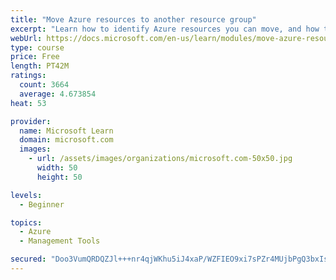 ```yaml
---
title: "Move Azure resources to another resource group"
excerpt: "Learn how to identify Azure resources you can move, and how to move them to a new resource group."
webUrl: https://docs.microsoft.com/en-us/learn/modules/move-azure-resources-another-resource-group/
type: course
price: Free
length: PT42M
ratings:
  count: 3664
  average: 4.673854
heat: 53

provider:
  name: Microsoft Learn
  domain: microsoft.com
  images:
    - url: /assets/images/organizations/microsoft.com-50x50.jpg
      width: 50
      height: 50

levels:
  - Beginner

topics:
  - Azure
  - Management Tools

secured: "Doo3VumQRDQZJl+++nr4qjWKhu5iJ4xaP/WZFIEO9xi7sPZr4MUjbPgQ3bxIs7cJvoRuNRHMhPkGN5ex2+BgiFFdt80J4lt+UzApH6S3hFtxoHhBpDgQkn2JQDKD+DWAokKWzNX515NxObz1uQukVWamAElbh1zNiZd1WZHhEFGGAne2hKQdy9UD6tcgWhYuNiNiLQshy59cE8gnsRU01x++P4sp374c74SgdXjAMtDvfr4y9QZ30pIUysKFQ5ioWTF/jMJvMjzt3owriEGbgJNzXR5OfBlOfoElDS/HU6lf8I4r9vECgFHx/f+8dVq81vUAQpyDCod9Ksrg7YiNScYl5Ml/n3RAAMS0U5c8Sv7lAM6RGBCHczRLO1vljtfEQe7A04KyFdq5T6GVUuSMfUB0N3LvOQXop1kfruRd82Y=;19rvXvqquUZ/tmUTUXGObg=="
---
```


